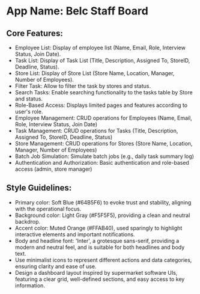 # **App Name**: Belc Staff Board

## Core Features:

- Employee List: Display of employee list (Name, Email, Role, Interview Status, Join Date).
- Task List: Display of Task List (Title, Description, Assigned To, StoreID, Deadline, Status).
- Store List: Display of Store List (Store Name, Location, Manager, Number of Employees).
- Filter Task: Allow to filter the task by stores and status.
- Search Tasks: Enable searching functionality to the tasks table by Store and status.
- Role-Based Access: Displays limited pages and features according to user's role.
- Employee Management: CRUD operations for Employees (Name, Email, Role, Interview Status, Join Date)
- Task Management: CRUD operations for Tasks (Title, Description, Assigned To, StoreID, Deadline, Status)
- Store Management: CRUD operations for Stores (Store Name, Location, Manager, Number of Employees)
- Batch Job Simulation: Simulate batch jobs (e.g., daily task summary log)
- Authentication and Authorization: Basic authentication and role-based access (admin, store manager)

## Style Guidelines:

- Primary color: Soft Blue (#64B5F6) to evoke trust and stability, aligning with the operational focus.
- Background color: Light Gray (#F5F5F5), providing a clean and neutral backdrop.
- Accent color: Muted Orange (#FFAB40), used sparingly to highlight interactive elements and important notifications.
- Body and headline font: 'Inter', a grotesque sans-serif, providing a modern and neutral feel, and is suitable for both headlines and body text.
- Use minimalist icons to represent different actions and data categories, ensuring clarity and ease of use.
- Design a dashboard layout inspired by supermarket software UIs, featuring a clear grid, well-defined sections, and easy access to key information.